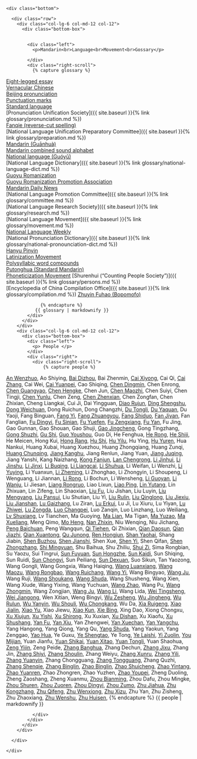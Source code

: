 

    <div class="bottom">

      <div class="row">
        <div class="col-lg-6 col-md-12 col-12">
          <div class="bottom-box">


            <div class="left">
              <p>Mandarin<br>Language<br>Movement<br>Gossary</p>
              
            </div>
            <div class="right-scroll">
			  {% capture glossary %}
[Eight-legged essay](https://zh.wikipedia.org/wiki/八股文)  
[Vernacular Chinese](https://zh.wikipedia.org/wiki/白話)  
[Beijing pronunciation](https://zh.wikipedia.org/wiki/北京話#音系)  
[Punctuation marks](https://zh.wikipedia.org/wiki/標點符號)  
[Standard language](https://zh.wikipedia.org/wiki/標准方言)  
[Pronunciation Unification Society]({{ site.baseurl }}{% link glossary/pronunciation.md %})  
[Fanqie (reverse-cut spelling)](https://zh.wikipedia.org/wiki/反切)  
[National Language Unification Preparatory Committee]({{ site.baseurl }}{% link glossary/preparation.md %})  
[Mandarin (Guānhuà)](https://zh.wikipedia.org/wiki/官話)  
[Mandarin combined sound alphabet](https://zh.wikipedia.org/wiki/官話合聲字母)  
[National language (Guóyǔ)](https://zh.wikipedia.org/wiki/中華民國國語)  
[National Language Dictionary]({{ site.baseurl }}{% link glossary/national-language-dict.md %})  
[Guoyu Romanization](https://baike.baidu.com/item/%E5%9B%BD%E8%AF%AD%E7%BD%97%E9%A9%AC%E5%AD%97/6060641)  
[Guoyu Romanization Promotion Association]()  
[Mandarin Daily News](https://zh.wikipedia.org/wiki/國語日報)  
[National Language Promotion Committee]({{ site.baseurl }}{% link glossary/committee.md %})  
[National Language Research Society]({{ site.baseurl }}{% link glossary/research.md %})  
[National Language Movement]({{ site.baseurl }}{% link glossary/movement.md %})  
[National Language Weekly](https://baike.baidu.com/item/國語周刊/14586253)  
[National Pronunciation Dictionary]({{ site.baseurl }}{% link glossary/national-pronounciation-dict.md %})  
[Hanyu Pinyin](https://zh.wikipedia.org/wiki/漢語拼音)  
[Latinization Movement](https://zh.wikipedia.org/wiki/漢字拉丁化運動)  
[Polysyllabic word compounds](https://zh.wikipedia.org/wiki/聯綿詞)  
[Putonghua (Standard Mandarin)](https://zh.wikipedia.org/wiki/普通話)  
[Phoneticization Movement](https://zh.wikipedia.org/wiki/切音字運動) 
[Shurenhui (“Counting People Society”)]({{ site.baseurl }}{% link glossary/persons.md %})  
[Encyclopedia of China Compilation Office]({{ site.baseurl }}{% link glossary/compilation.md %}) 
[Zhuyin Fuhao (Bopomofo)](https://baike.baidu.com/item/%E6%B1%89%E8%AF%AD%E6%B3%A8%E9%9F%B3%E7%AC%A6%E5%8F%B7/115195)  

                 {% endcapture %}
 			   {{ glossary | markdownify }}
            </div>
          </div>
        </div>
        <div class="col-lg-6 col-md-12 col-12">
          <div class="bottom-box">
            <div class="left">
              <p> People </p>
            </div>
            <div class="right">
              <div class="right-scroll">
                  {% capture people %}
[An Wenzhuo](https://clangreformers.github.io/people/anwenzhuo-cn.html),
Ao Shiying,
[Bai Dizhou](https://clangreformers.github.io/people/baidizhou-cn.html),
Bai Zhenmin,
[Cai Xiyong](https://zh.wikipedia.org/wiki/蔡錫勇),
Cai Qi,
[Cai Zhang](https://zh.wikipedia.org/wiki/蔡璋_(速記工作者)),
Cai Wei,
[Cai Yuanpei](https://zh.wikipedia.org/wiki/蔡元培),
Cao Shiqing,
[Chen Dingmin](https://baike.baidu.com/item/陳定民?fromModule=lemma_search-box),
Chen Enrong,
[Chen Guangyao](https://zh.wikipedia.org/wiki/陳光堯),
[Chen Hengke](https://zh.wikipedia.org/wiki/陳師曾),
Chen Jun,
[Chen Maozhi](https://zh.wikipedia.org/wiki/陳懋治),
Chen Suiyi,
Chen Tingji,
[Chen Yunlu](https://baike.baidu.com/item/陳雲路?fromModule=lemma_search-box),
Chen Zeng,
[Chen Zhenxian](https://zh.wikipedia.org/wiki/陳振先),
Chen Zongfan,
Chen Zhixian,
Cheng Liangkai,
Cui Ji,
Dai Yingguan,
[Diao Rujun](https://baike.baidu.com/item/刁汝鈞?fromModule=lemma_search-box),
[Ding Shengshu](https://zh.wikipedia.org/wiki/丁聲樹),
[Dong Weichuan](https://zh.wikipedia.org/wiki/董渭川),
Dong Ruichun,
Dong Changzhi,
[Du Tongli](https://clangreformers.github.io/people/dutongli-cn.html),
[Du Yaquan](https://zh.wikipedia.org/wiki/杜亞泉),
Du Yaoji,
Fang Binguan,
[Fang Yi](https://clangreformers.github.io/people/fangyi-cn.html),
[Fang Zhuangyou](https://zh.wikipedia.org/wiki/方壯猷),
[Fang Shiduo](https://zh.wikipedia.org/wiki/方師鐸),
[Fan Jiyan](https://baike.baidu.com/item/範繼淹?fromModule=lemma_search-box),
Fan Fanglian,
[Fu Dingyi](https://zh.wikipedia.org/wiki/符定一),
[Fu Sinian](https://zh.wikipedia.org/wiki/傅斯年),
[Fu Yuefen](https://zh.wikipedia.org/wiki/傅嶽棻),
[Fu Zengxiang](https://zh.wikipedia.org/wiki/傅增湘),
[Fu Yan](https://clangreformers.github.io/people/fuyan-cn.html),
Fu Jing,
Gao Gunnan,
Gao Shouan,
Gao Shuji,
[Gao Jingcheng](https://baike.baidu.com/item/高景成/9594712),
Gong Tingzhang,
[Gong Shuzhi](https://clangreformers.github.io/people/gongshuzhi-cn.html),
[Gu Shi](https://baike.baidu.com/item/顧實/673665),
[Guo Youshou](https://zh.wikipedia.org/wiki/郭有守),
Guo Di,
He Fenghua,
[He Rong](https://zh.wikipedia.org/wiki/何容),
[He Shiji](https://baike.baidu.com/item/何士骥/3225991),
He Meicen,
Hong Kui,
[Hong Rang](https://zh.wikipedia.org/wiki/洪炎秋),
[Hu Shi](https://zh.wikipedia.org/wiki/胡適),
[Hu Yilu](https://baike.baidu.com/item/胡以魯/1077475),
Hu Ying,
[Hu Yuren](https://baike.baidu.com/item/胡雨人/10025474),
Hua Nankui,
Huang Xubai,
Huang Xuezhou,
Huang Zhongqiang,
Huang Zunqi,
[Huang Chunqing](https://zh.wikipedia.org/wiki/黃純青),
[Jiang Kanghu](https://zh.wikipedia.org/wiki/江亢虎),
Jiang Renlun,
Jiang Yuan,
[Jiang Juqing](https://zh.wikipedia.org/wiki/蔣舉清),
Jiang Yanshi,
Kang Naizhang,
[Kong Fanjun](https://clangreformers.github.io/people/kongfanjun-cn.html),
[Lan Chengrong](https://baike.baidu.com/item/蘭承榮/2632049),
[Li Jinhui](https://zh.wikipedia.org/wiki/黎錦暉),
[Li Jinshu](https://zh.wikipedia.org/wiki/黎錦紓),
[Li Jinxi](https://zh.wikipedia.org/wiki/黎錦熙),
[Li Buqing](https://zh.wikipedia.org/wiki/李步青),
[Li Liangcai](https://baike.baidu.com/item/李桐軒/10728490),
[Li Shuhua](https://zh.wikipedia.org/wiki/李書華),
Li Weifan,
Li Wenzhi,
[Li Yuying](https://zh.wikipedia.org/wiki/李石曾),
Li Yuanxun,
[Li Zheming](https://zh.wikipedia.org/wiki/李哲明),
Li Zhonghao,
Li Zhongyin,
Li Shoupeng,
Li Wenguang,
Li Jiannan,
[Li Rong](https://baike.baidu.com/item/李榮/132357),
Li Bochun,
Li Wensheng,
[Li Guoyan](https://baike.baidu.com/item/李國炎/62520710),
[Li Wanju](https://zh.wikipedia.org/wiki/李萬居),
Li Jiesan,
[Liang Rongruo](https://zh.wikipedia.org/wiki/梁容若),
Liao Lixun,
[Liao Ping](https://zh.wikipedia.org/wiki/廖平),
[Lin Yutang](https://zh.wikipedia.org/wiki/林語堂),
Lin Zhixuan,
Lin Zifeng,
Lin Shaoxian,
[Liu Fu](https://zh.wikipedia.org/wiki/劉半農),
Liu Jishan,
Liu Luyin,
[Liu Mengyang](https://baike.baidu.com/item/劉孟揚/3803824),
[Liu Pansui](https://baike.baidu.com/item/劉盼遂/488674),
Liu Shutian,
Liu Yi,
[Liu Rulin](https://baike.baidu.com/item/劉汝霖/3401335),
[Liu Qinglong](https://baike.baidu.com/item/劉慶隆/15797699),
[Liu Jiexiu](https://baike.baidu.com/item/劉潔修/5173715),
[Liu Jianshan](https://baike.baidu.com/item/劉兼善/11068257),
[Lu Gaizhang](https://zh.wikipedia.org/wiki/盧戆章),
Lu Ziran,
[Lu Erkui](https://baike.baidu.com/item/陸爾奎/969934),
Lu Ji,
Lu Xiuru,
Lu Yiyan,
[Lu Zhiwei](https://zh.wikipedia.org/wiki/陸志韋),
[Lu Zongda](https://zh.wikipedia.org/wiki/陸宗達),
[Luo Changpei](https://zh.wikipedia.org/wiki/羅常培),
Luo Zanqin,
Luo Linzhang,
Luo Weiliang,
[Lv Shuxiang](https://zh.wikipedia.org/wiki/呂叔湘),
Lv Tianchen,
Ma Guoying,
[Ma Lian](https://zh.wikipedia.org/wiki/馬廉),
Ma Tigan,
[Ma Yuzao](https://zh.wikipedia.org/wiki/馬幼漁),
[Ma Xueliang](https://zh.wikipedia.org/wiki/馬學良),
Meng Qimo,
[Mo Heng](https://baike.baidu.com/item/莫衡/5404038),
[Nan Zhixin](https://zh.wikipedia.org/wiki/南志信),
Niu Wenqing,
Niu Jichang,
[Peng Baichuan](https://zh.wikipedia.org/wiki/彭百川),
Peng Wangqun,
[Qi Tiehen](https://zh.wikipedia.org/wiki/齊鐵恨),
Qi Zhixian,
[Qian Daosun](https://zh.wikipedia.org/wiki/錢稻孫),
[Qian Jiazhi](https://zh.wikipedia.org/wiki/錢均夫),
[Qian Xuantong](https://zh.wikipedia.org/wiki/錢玄同),
[Qu Junong](https://zh.wikipedia.org/wiki/瞿世英),
[Ren Hongjun](https://zh.wikipedia.org/wiki/任鴻隽),
[Shan Yaohai](https://baike.baidu.com/item/單耀海/12579148),
Shang Jiabin,
[Shen Buzhou](https://baike.baidu.com/item/沈步洲/24573664),
[Shen Jianshi](https://zh.wikipedia.org/wiki/沈兼士),
Shen Xue,
[Shen Yi](https://baike.baidu.com/item/沈頤/64081418),
Shen Qifan,
[Shen Zhongzhang](https://zh.wikipedia.org/wiki/沈仲章_(學者)),
[Shi Mingyuan](https://baike.baidu.com/item/石明遠/584403),
Shu Baihua,
Shu Zhiliu,
[Shui Zi](https://zh.wikipedia.org/wiki/水梓),
Sima Rongbian,
Su Yaozu,
Sui Tingrui,
[Sun Fuyuan](https://zh.wikipedia.org/wiki/孫伏園),
[Sun Hongzhe](https://baike.baidu.com/item/孫鴻哲/5978238),
[Sun Kaidi](https://zh.wikipedia.org/wiki/孫楷第),
Sun Shiqing,
Sun Ruidi,
[Sun Chongyi](https://clangreformers.github.io/people/sunchongyi-cn.html),
Sun Peiliang,
[Sun Dexuan](https://baike.baidu.com/item/孫德宣/1116324),
Suo Sikun,
Tan Yaozong,
Wang Gongli,
Wang Gongxia,
Wang Haiqing,
[Wang Luanxiang](https://zh.wikipedia.org/wiki/汪鸾翔),
[Wang Maozu](https://zh.wikipedia.org/wiki/汪懋祖),
[Wang Rongbao](https://zh.wikipedia.org/wiki/汪榮寶),
[Wang Ruichang](https://zh.wikipedia.org/wiki/特睦格圖),
[Wang Yi](https://clangreformers.github.io/people/wangyi-cn.html),
Wang Bingyao,
[Wang Ju](https://baike.baidu.com/item/王雲軒/29241),
Wang Ruji,
[Wang Shoukang](https://clangreformers.github.io/people/wangshoukang-cn.html),
[Wang Shuda](https://clangreformers.github.io/people/wangshuda-cn.html),
Wang Shusheng,
Wang Xien,
Wang Xiude,
Wang Yixing,
Wang Yuchuan,
[Wang Zhao](https://zh.wikipedia.org/wiki/王照_(光緒進士)),
Wang Pu,
[Wang Zhongmin](https://zh.wikipedia.org/wiki/王重民),
Wang Zongjian,
[Wang Ju](https://zh.wikipedia.org/wiki/王炬_(1911年)),
[Wang Li](https://zh.wikipedia.org/wiki/王力_(語言學家)),
Wang Lida,
[Wei Tingsheng](https://zh.wikipedia.org/wiki/衛挺生),
[Wei Jiangong](https://zh.wikipedia.org/wiki/魏建功),
Wen Xitian,
Weng Bingyi,
[Wu Zesheng](https://zh.wikipedia.org/wiki/烏澤聲),
[Wu Jingheng](https://zh.wikipedia.org/wiki/吳稚暉),
[Wu Rulun](https://zh.wikipedia.org/wiki/吳汝綸),
[Wu Yanyin](https://zh.wikipedia.org/wiki/吳研因),
[Wu Shouli](https://zh.wikipedia.org/wiki/吳守禮),
[Wu Chongkang](https://baike.baidu.com/item/吳崇康/57169396),
Wu Da,
[Xia Ruigeng](https://zh.wikipedia.org/wiki/夏瑞庚),
[Xiao Jialin](https://clangreformers.github.io/people/xiaojialin-cn.html),
[Xiao Yu](https://zh.wikipedia.org/wiki/蕭子升),
Xiao Jiewu,
[Xiao Kun](https://baike.baidu.com/item/蕭坤/6734064),
[Xie Bing](https://clangreformers.github.io/people/xierenbing-cn.html),
Xing Dao,
Xiong Chongxu,
[Xu Xiujun](https://baike.baidu.com/item/徐秀鈞/930610),
[Xu Yishi](https://zh.wikipedia.org/wiki/徐一士),
[Xu Shirong](https://baike.baidu.com/item/徐世榮/1142033),
Xu Xuxian,
[Xu Dishan](https://zh.wikipedia.org/wiki/許地山),
Xu Xiaofu,
[Xu Shushang](https://zh.wikipedia.org/wiki/許壽裳),
[Yan Fu](https://zh.wikipedia.org/wiki/嚴復),
[Yan Xiu](https://zh.wikipedia.org/wiki/嚴修),
Yan Zhengwei,
[Yan Xuechan](https://zh.wikipedia.org/wiki/嚴學宭),
[Yan Yangchu](https://zh.wikipedia.org/wiki/晏陽初),
Yang Hangong,
Yang Qiong,
Yang Qu,
[Yang Shuda](https://zh.wikipedia.org/wiki/楊樹達),
Yang Yaokun,
Yang Zenggao,
[Yao Hua](https://zh.wikipedia.org/wiki/姚華),
Ye Guxu,
[Ye Shengtao](https://zh.wikipedia.org/wiki/葉聖陶),
Ye Tong,
[Ye Laishi](https://zh.wikipedia.org/wiki/葉籁士),
[Yi Zuolin](https://zh.wikipedia.org/wiki/易作霖),
[You Mijian](https://zh.wikipedia.org/wiki/遊彌堅),
Yuan Jianfu,
[Yuan Shikai](https://zh.wikipedia.org/wiki/袁世凱),
[Yuan Xitao](https://zh.wikipedia.org/wiki/袁希濤),
[Yuan Tongli](https://zh.wikipedia.org/wiki/袁同禮),
Yuan Shaohua,
[Zeng Yijin](https://zh.wikipedia.org/wiki/曾彜進),
Zeng Peide,
[Zhang Banghua](https://baike.baidu.com/item/張邦華/6042000?fr=aladdin),
Zhang Dechun,
[Zhang Jixu](https://zh.wikipedia.org/wiki/張繼煦),
Zhang Jin,
[Zhang Shiyi](https://zh.wikipedia.org/wiki/張士一),
[Zhang Shoulin](https://clangreformers.github.io/people/zhangshoulin-cn.html),
Zhang Weiyu,
[Zhang Xunru](https://clangreformers.github.io/people/zhangxunru-cn.html),
[Zhang Yili](https://zh.wikipedia.org/wiki/張一麐),
[Zhang Yuanyin](https://clangreformers.github.io/people/zhangyuanyin-cn.html),
Zhang Chongguang,
[Zhang Tongguang](https://baike.baidu.com/item/張同光/63845113?fr=aladdin),
Zhang Quzhi,
[Zhang Shenqie](https://zh.wikipedia.org/wiki/張深切),
[Zhang Binglin](https://zh.wikipedia.org/wiki/章太炎),
[Zhao Binglin](https://zh.wikipedia.org/wiki/趙炳麟),
[Zhao Shuicheng](https://clangreformers.github.io/people/zhaoshuicheng-cn.html),
[Zhao Yintang](https://baike.baidu.com/item/趙蔭棠/1987478),
[Zhao Yuanren](https://zh.wikipedia.org/wiki/趙元任),
Zhao Zhongren,
Zhao Yuzhen,
[Zhao Youpei](https://zh.wikipedia.org/wiki/趙友培),
Zheng Duoling,
Zheng Zaoshang,
Zheng Xuanmu,
[Zhou Bianming](https://zh.wikipedia.org/wiki/周辨明),
Zhou Dafu,
Zhou Mingke,
[Zhou Shuren](https://zh.wikipedia.org/wiki/魯迅),
[Zhou Zuoren](https://zh.wikipedia.org/wiki/周作人),
[Zhou Dingyi](https://zh.wikipedia.org/wiki/周定一),
[Zhou Zumo](https://zh.wikipedia.org/wiki/周祖谟),
[Zhu Jiahua](https://zh.wikipedia.org/wiki/朱家驊),
[Zhu Kongzhang](https://baike.baidu.com/item/朱孔彰/1712762),
[Zhu Qifeng](https://baike.baidu.com/item/朱起鳳/1180727),
[Zhu Wenxiong](https://zh.wikipedia.org/wiki/朱文熊),
[Zhu Xizu](https://zh.wikipedia.org/wiki/朱希祖),
Zhu Yan,
Zhu Zisheng,
Zhu Zhaoxiang,
[Zhu Wenshu](https://baike.baidu.com/item/朱文叔/3722097),
[Zhu Huisen](https://zh.wikipedia.org/wiki/朱匯森),
				  {% endcapture %}
				  {{ people | markdownify }}

             
              </div>
            </div>
          </div>
        </div>

      </div>

    </div>


